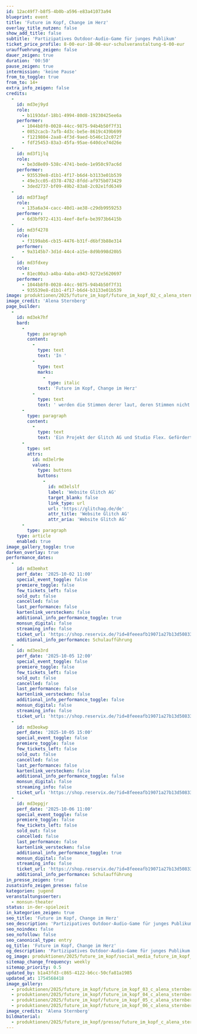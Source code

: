 ```yaml
---
id: 12ac49f7-b8f5-4b0b-a596-e83a41073a94
blueprint: event
title: 'Future im Kopf, Change im Herz'
overlay_title_nutzen: false
show_add_title: false
subtitle: 'Partizipatives Outdoor-Audio-Game für junges Publikum'
ticket_price_profile: 8-00-eur-18-00-eur-schulveranstaltung-6-00-eur
urauffuehrung_zeigen: false
dauer_zeigen: true
duration: '00:50'
pause_zeigen: true
intermission: 'keine Pause'
from_to_toggle: true
from_to: 14+
extra_info_zeigen: false
credits:
  -
    id: md3ej9yd
    role:
      - b1193daf-18b1-4994-80d8-19230425ee6a
    performer:
      - 1044b8f0-0028-44cc-9875-94b4b50f7f31
      - 0852cacb-7afb-4d3c-be5e-8619c439b699
      - f1219804-2aa8-4f3d-9aed-b546c12c072f
      - fdf25453-83a3-45fa-95ae-640dce74d26e
  -
    id: md3f1jlq
    role:
      - be3d8e09-538c-4741-bede-1e950c97ac6d
    performer:
      - 935539e8-d1b1-4f17-b6d4-b3133e01b539
      - 49e3cc05-d378-4782-8fdd-af975b073429
      - 3ded2737-bf09-49b2-83a8-2c02e1fd6349
  -
    id: md3f3agf
    role:
      - 135a6a34-cacc-40d1-ae38-c29db9959253
    performer:
      - 6d3bf972-4131-4eef-8efa-be3973b6415b
  -
    id: md3f4278
    role:
      - f3199ab6-cb15-4476-b31f-d6bf3b88e314
    performer:
      - 9a3145b7-3d1d-44c4-a15e-8d9b998d20b5
  -
    id: md3fdxey
    role:
      - 81ec00a3-a4ba-4aba-a943-9272e5620697
    performer:
      - 1044b8f0-0028-44cc-9875-94b4b50f7f31
      - 935539e8-d1b1-4f17-b6d4-b3133e01b539
image: produktionen/2025/future_im_kopf/future_im_kopf_02_c_alena_sternberg.jpg
image_credit: 'Alena Sternberg'
page_builder:
  -
    id: md3ek7hf
    bard:
      -
        type: paragraph
        content:
          -
            type: text
            text: 'In '
          -
            type: text
            marks:
              -
                type: italic
            text: 'Future im Kopf, Change im Herz'
          -
            type: text
            text: ' werden die Stimmen derer laut, deren Stimmen nicht zählen: Hamburger Jugendliche, die bei der diesjährigen Bundestagswahl noch kein Kreuz machen durften. Mitten im Stadtraum, ausgestattet mit Funkkopfhörern, taucht das Publikum gemeinsam mit drei Performerinnen der Glitch AG in ein Spiel rund um Demokratie, Mitbestimmung und politische Teilhabe ein. In einer modularen Spiellandschaft wird durch die Stimmen junger Hamburger:innen, Soundcollagen und performative Aktionen das politische Klima greifbar – aus Perspektive derjenigen, die bald selbst wählen dürfen.'
      -
        type: paragraph
        content:
          -
            type: text
            text: 'Ein Projekt der Glitch AG und Studio Flex. Gefördert von der Behörde für Kultur und Medien Hamburg, dem Projektfonds Kultur & Schule und der Claussen-Simon-Stiftung.'
      -
        type: set
        attrs:
          id: md3elr9e
          values:
            type: buttons
            buttons:
              -
                id: md3elslf
                label: 'Website Glitch AG'
                target_blank: false
                link_type: url
                url: 'https://glitchag.de/de'
                attr_title: 'Website Glitch AG'
                attr_aria: 'Website Glitch AG'
      -
        type: paragraph
    type: article
    enabled: true
image_gallery_toggle: true
darken_overlay: true
performance_dates:
  -
    id: md3emhxt
    perf_date: '2025-10-02 11:00'
    special_event_toggle: false
    premiere_toggle: false
    few_tickets_left: false
    sold_out: false
    cancelled: false
    last_performance: false
    kartenlink_verstecken: false
    additional_info_performance_toggle: true
    monsun_digital: false
    streaming_info: false
    ticket_url: 'https://shop.reservix.de/?id=8feeeafb19071a27b13d5083379d95183e9ab490f2f135faf80b2fecfc1ba00f2aba7ad8945f4a4292549eb86feddc1b&vID=7337&eventGrpID=511264&eventID=2437642'
    additional_info_performance: Schulaufführung
  -
    id: md3eo3rd
    perf_date: '2025-10-05 12:00'
    special_event_toggle: false
    premiere_toggle: false
    few_tickets_left: false
    sold_out: false
    cancelled: false
    last_performance: false
    kartenlink_verstecken: false
    additional_info_performance_toggle: false
    monsun_digital: false
    streaming_info: false
    ticket_url: 'https://shop.reservix.de/?id=8feeeafb19071a27b13d5083379d95183e9ab490f2f135faf80b2fecfc1ba00f2aba7ad8945f4a4292549eb86feddc1b&vID=7337&eventGrpID=511264&eventID=2437643'
  -
    id: md3eokwp
    perf_date: '2025-10-05 15:00'
    special_event_toggle: false
    premiere_toggle: false
    few_tickets_left: false
    sold_out: false
    cancelled: false
    last_performance: false
    kartenlink_verstecken: false
    additional_info_performance_toggle: false
    monsun_digital: false
    streaming_info: false
    ticket_url: 'https://shop.reservix.de/?id=8feeeafb19071a27b13d5083379d95183e9ab490f2f135faf80b2fecfc1ba00f2aba7ad8945f4a4292549eb86feddc1b&vID=7337&eventGrpID=511264&eventID=2437645'
  -
    id: md3epgjr
    perf_date: '2025-10-06 11:00'
    special_event_toggle: false
    premiere_toggle: false
    few_tickets_left: false
    sold_out: false
    cancelled: false
    last_performance: false
    kartenlink_verstecken: false
    additional_info_performance_toggle: true
    monsun_digital: false
    streaming_info: false
    ticket_url: 'https://shop.reservix.de/?id=8feeeafb19071a27b13d5083379d95183e9ab490f2f135faf80b2fecfc1ba00f2aba7ad8945f4a4292549eb86feddc1b&vID=7337&eventGrpID=511264&eventID=2437644'
    additional_info_performance: Schulaufführung
in_presse_zeigen: true
zusatsinfo_zeigen_presse: false
kategorien: jugend
veranstaltungsoerter:
  - monsun-theater
status: in-der-spielzeit
in_kategorien_zeigen: true
seo_title: 'Future im Kopf, Change im Herz'
seo_description: 'Partizipatives Outdoor-Audio-Game für junges Publikum'
seo_noindex: false
seo_nofollow: false
seo_canonical_type: entry
og_title: 'Future im Kopf, Change im Herz'
og_description: 'Partizipatives Outdoor-Audio-Game für junges Publikum'
og_image: produktionen/2025/future_im_kopf/social_media_future_im_kopf_01_c_alena_sternberg.jpg
sitemap_change_frequency: weekly
sitemap_priority: 0.5
updated_by: b1a43fd3-c865-4122-b6cc-50cfa81a1985
updated_at: 1754568418
image_gallery:
  - produktionen/2025/future_im_kopf/future_im_kopf_03_c_alena_sternberg.jpg
  - produktionen/2025/future_im_kopf/future_im_kopf_04_c_alena_sternberg.jpg
  - produktionen/2025/future_im_kopf/future_im_kopf_05_c_alena_sternberg.jpg
  - produktionen/2025/future_im_kopf/future_im_kopf_06_c_alena_sternberg.jpg
image_credits: 'Alena Sternberg'
bildmaterial:
  - produktionen/2025/future_im_kopf/presse/future_im_kopf_c_alena_sternberg_monsun.zip
---
```

